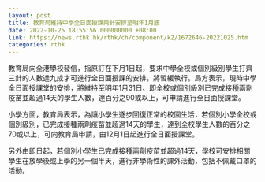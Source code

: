 ```yaml
---
layout: post
title: 教育局維持中學全日面授課兩針安排至明年1月底
date: 2022-10-25 18:55:56.000000000 +08:00
link: https://news.rthk.hk/rthk/ch/component/k2/1672646-20221025.htm
categories: rthk
---
```


教育局向全港學校發信，指原訂在下月1日起，要求中學全校或個別級別學生打齊三針的人數達九成才可進行全日面授課的安排，將暫緩執行。局方表示，現時中學全日面授課堂的安排，將維持至明年1月31日、即全校或個別級別已完成接種兩劑疫苗並超過14天的學生人數，達百分之90或以上，可申請進行全日面授課堂。

小學方面，教育局表示，為讓小學生逐步回復正常的校園生活，若個別小學全校或個別級別，已完成接種兩劑疫苗並超過14天的學生，達到全校學生人數的百分之70或以上，可向教育局申請，由12月1日起進行全日面授課堂。

另外由即日起，若個別小學生已完成接種兩劑疫苗並超過14天，學校可安排相關學生在放學後或上學的另一個半天，進行非學術性的課外活動，包括不佩戴口罩的活動。
